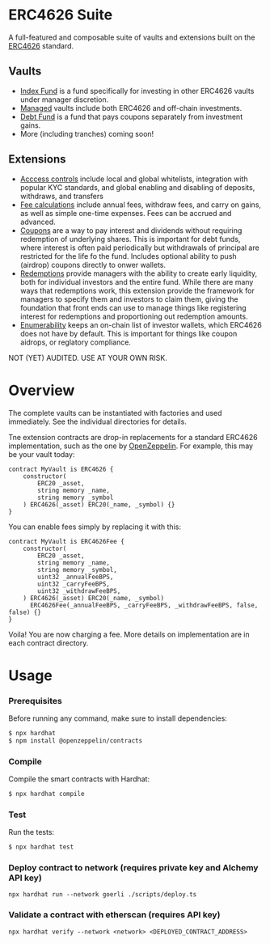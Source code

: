 # ERC4626 Suite

A full-featured and composable suite of vaults and extensions built on the [ERC4626](https://erc4626.info) standard.

## Vaults
* [Index Fund](https://github.com/tomshields/ERC4626Suite/tree/main/contracts/managed) is a fund specifically for investing in other ERC4626 vaults under manager discretion.
* [Managed](https://github.com/tomshields/ERC4626Suite/tree/main/contracts/managed) vaults include both ERC4626 and off-chain investments.
* [Debt Fund](https://github.com/tomshields/ERC4626Suite/tree/main/contracts/managed) is a fund that pays coupons separately from investment gains.
* More (including tranches) coming soon!

## Extensions
* [Acccess controls](https://github.com/tomshields/ERC4626Suite/tree/main/contracts/access) include local and global whitelists, integration with popular KYC standards, and global enabling and disabling of deposits, withdraws, and transfers
* [Fee calculations](https://github.com/tomshields/ERC4626Suite/tree/main/contracts/fees) include annual fees, withdraw fees, and carry on gains, as well as simple one-time expenses. Fees can be accrued and advanced.
* [Coupons](https://github.com/tomshields/ERC4626Suite/tree/main/contracts/redemptions) are a way to pay interest and dividends without requiring redemption of underlying shares. This is important for debt funds, where interest is often paid periodically but withdrawals of principal are restricted for the life fo the fund. Includes optional ability to push (airdrop) coupons directly to onwer wallets.
* [Redemptions](https://github.com/tomshields/ERC4626Suite/tree/main/contracts/redemptions) provide managers with the ability to create early liquidity, both for individual investors and the entire fund. While there are many ways that redemptions work, this extension provide the framework for managers to specify them and investors to claim them, giving the foundation that front ends can use to manage things like registering interest for redemptions and proportioning out redemption amounts.
* [Enumerability](https://github.com/tomshields/ERC4626Suite/tree/main/contracts) keeps an on-chain list of investor wallets, which ERC4626 does not have by default. This is important for things like coupon aidrops, or reglatory compliance.

NOT (YET) AUDITED. USE AT YOUR OWN RISK.

# Overview

The complete vaults can be instantiated with factories and used immediately. See the individual directories for details.

Tne extension contracts are drop-in replacements for a standard ERC4626 implementation, such as the one by [OpenZeppelin](https://github.com/OpenZeppelin/openzeppelin-contracts/blob/master/contracts/token/ERC20/extensions/ERC4626.sol). For example, this may be your vault today:

```solidity
contract MyVault is ERC4626 {
    constructor(
        ERC20 _asset,
        string memory _name,
        string memory _symbol
    ) ERC4626(_asset) ERC20(_name, _symbol) {}
}
```
You can enable fees simply by replacing it with this:
```solidity
contract MyVault is ERC4626Fee {
    constructor(
        ERC20 _asset,
        string memory _name,
        string memory _symbol,
        uint32 _annualFeeBPS,
        uint32 _carryFeeBPS,
        uint32 _withdrawFeeBPS,
    ) ERC4626(_asset) ERC20(_name, _symbol) 
      ERC4626Fee(_annualFeeBPS, _carryFeeBPS, _withdrawFeeBPS, false, false) {}
}
```
Voila! You are now charging a fee. More details on implementation are in each contract directory.

# Usage

### Prerequisites

Before running any command, make sure to install dependencies:

```sh
$ npx hardhat
$ npm install @openzeppelin/contracts
```

### Compile

Compile the smart contracts with Hardhat:

```sh
$ npx hardhat compile
```

### Test

Run the tests:

```sh
$ npx hardhat test
```

### Deploy contract to network (requires private key and Alchemy API key)

```
npx hardhat run --network goerli ./scripts/deploy.ts
```

### Validate a contract with etherscan (requires API key)

```
npx hardhat verify --network <network> <DEPLOYED_CONTRACT_ADDRESS>
```
